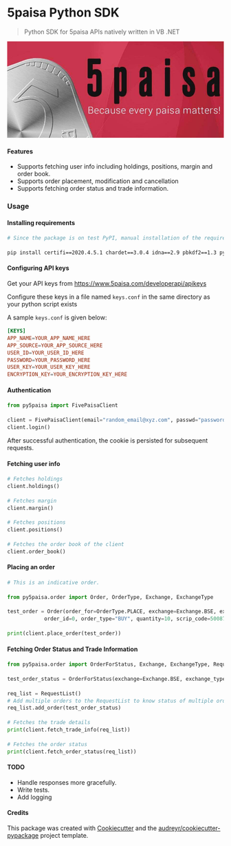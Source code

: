 # 5paisa Python SDK


> Python SDK for 5paisa APIs natively written in VB .NET

![5paisa logo](images/5-paisa-img.jpg)

#### Features

-   Supports fetching user info including holdings, positions, margin and order book.
-   Supports order placement, modification and cancellation
-   Supports fetching order status and trade information.

### Usage

#### Installing requirements

```sh
# Since the package is on test PyPI, manual installation of the requirements is needed

pip install certifi==2020.4.5.1 chardet==3.0.4 idna==2.9 pbkdf2==1.3 pycrypto==2.6.1 requests==2.23.0 urllib3==1.25.8

```

#### Configuring API keys

Get your API keys from https://www.5paisa.com/developerapi/apikeys

Configure these keys in a file named `keys.conf` in the same directory as your python script exists

A sample `keys.conf` is given below:

```conf
[KEYS]
APP_NAME=YOUR_APP_NAME_HERE
APP_SOURCE=YOUR_APP_SOURCE_HERE
USER_ID=YOUR_USER_ID_HERE
PASSWORD=YOUR_PASSWORD_HERE
USER_KEY=YOUR_USER_KEY_HERE
ENCRYPTION_KEY=YOUR_ENCRYPTION_KEY_HERE
```


#### Authentication

```py
from py5paisa import FivePaisaClient

client = FivePaisaClient(email="random_email@xyz.com", passwd="password", dob="YYYYMMDD")
client.login()
```

After successful authentication, the cookie is persisted for subsequent requests.


#### Fetching user info

```py
# Fetches holdings
client.holdings()

# Fetches margin
client.margin()

# Fetches positions
client.positions()

# Fetches the order book of the client
client.order_book()

```

#### Placing an order

```py
# This is an indicative order.

from py5paisa.order import Order, OrderType, Exchange, ExchangeType

test_order = Order(order_for=OrderType.PLACE, exchange=Exchange.BSE, exchange_type=ExchangeType.CASH, price=0,
            order_id=0, order_type="BUY", quantity=10, scrip_code=500875, atmarket=True, remote_order_id="23324", exch_order_id="0", disqty=10, stoploss_price=0, is_stoploss_order=False, ioc_order=False, is_intraday=False, is_vtd=False, vtd="", ahplaced="Y", public_ip="45.112.149.104", order_validity=0, traded_qty=0)

print(client.place_order(test_order))

```

#### Fetching Order Status and Trade Information

```py
from py5paisa.order import OrderForStatus, Exchange, ExchangeType, RequestList

test_order_status = OrderForStatus(exchange=Exchange.BSE, exchange_type=ExchangeType.CASH, scrip_code=500875, order_id=0)

req_list = RequestList()
# Add multiple orders to the RequestList to know status of multiple orders at once.
req_list.add_order(test_order_status)

# Fetches the trade details
print(client.fetch_trade_info(req_list))

# Fetches the order status
print(client.fetch_order_status(req_list))

```

#### TODO
 - Handle responses more gracefully.
 - Write tests.
 - Add logging


#### Credits

This package was created with
[Cookiecutter](https://github.com/audreyr/cookiecutter) and the
[audreyr/cookiecutter-pypackage](https://github.com/audreyr/cookiecutter-pypackage)
project template.
